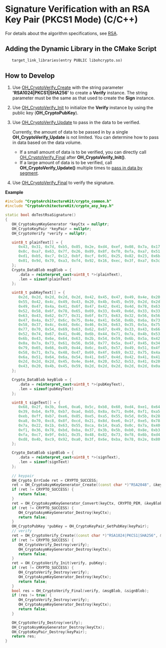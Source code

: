 # Signature Verification with an RSA Key Pair (PKCS1 Mode) (C/C++)


For details about the algorithm specifications, see [RSA](crypto-sign-sig-verify-overview.md#rsa).


## Adding the Dynamic Library in the CMake Script
```txt
   target_link_libraries(entry PUBLIC libohcrypto.so)
```

## How to Develop


1. Use [OH_CryptoVerify_Create](../../reference/apis-crypto-architecture-kit/_crypto_signature_api.md#oh_cryptoverify_create) with the string parameter **'RSA1024|PKCS1|SHA256'** to create a **Verify** instance. The string parameter must be the same as that used to create the **Sign** instance.

2. Use [OH_CryptoVerify_Init](../../reference/apis-crypto-architecture-kit/_crypto_signature_api.md#oh_cryptoverify_init) to initialize the **Verify** instance by using the public key (**OH_CryptoPubKey**).

3. Use [OH_CryptoVerify_Update](../../reference/apis-crypto-architecture-kit/_crypto_signature_api.md#oh_cryptoverify_update) to pass in the data to be verified.
   
   Currently, the amount of data to be passed in by a single **OH_CryptoVerify_Update** is not limited. You can determine how to pass in data based on the data volume.
   
   - If a small amount of data is to be verified, you can directly call [OH_CryptoVerify_Final](../../reference/apis-crypto-architecture-kit/_crypto_signature_api.md#oh_cryptoverify_final) after **OH_CryptoVerify_Init()**.
   - If a large amount of data is to be verified, call **OH_CryptoVerify_Update()** multiple times to [pass in data by segment](crypto-rsa-sign-sig-verify-pkcs1-by-segment-ndk.md).

4. Use [OH_CryptoVerify_Final](../../reference/apis-crypto-architecture-kit/_crypto_signature_api.md#oh_cryptoverify_final) to verify the signature.


**Example**

```c++
#include "CryptoArchitectureKit/crypto_common.h"
#include "CryptoArchitectureKit/crypto_asy_key.h"

static bool doTestRsaSignature()
{
   OH_CryptoAsymKeyGenerator *keyCtx = nullptr;
   OH_CryptoKeyPair *keyPair = nullptr;
   OH_CryptoVerify *verify = nullptr;

   uint8_t plainText[] = {
      0x43, 0x31, 0x7d, 0xb5, 0x85, 0x2e, 0xd4, 0xef, 0x08, 0x7a, 0x17, 0x96, 0xbc, 0x7c, 0x8f, 0x80,
      0x8c, 0xa7, 0x63, 0x7f, 0x26, 0x89, 0x8f, 0xf0, 0xfa, 0xa7, 0x51, 0xbd, 0x9c, 0x69, 0x17, 0xf3,
      0xd1, 0xb5, 0xc7, 0x12, 0xbf, 0xcf, 0x91, 0x25, 0x82, 0x23, 0x6b, 0xd6, 0x64, 0x52, 0x77, 0x93,
      0x01, 0x9d, 0x70, 0xa3, 0xf4, 0x92, 0x16, 0xec, 0x3f, 0xa7, 0x3c, 0x83, 0x8d, 0x40, 0x41, 0xfc,
   };
   Crypto_DataBlob msgBlob = {
      .data = reinterpret_cast<uint8_t *>(plainText),
      .len = sizeof(plainText)
   };

   uint8_t pubKeyText[] = {
      0x2d, 0x2d, 0x2d, 0x2d, 0x2d, 0x42, 0x45, 0x47, 0x49, 0x4e, 0x20, 0x52, 0x53, 0x41, 0x20, 0x50,
      0x55, 0x42, 0x4c, 0x49, 0x43, 0x20, 0x4b, 0x45, 0x59, 0x2d, 0x2d, 0x2d, 0x2d, 0x2d, 0x0a, 0x4d,
      0x49, 0x47, 0x4a, 0x41, 0x6f, 0x47, 0x42, 0x41, 0x4d, 0x78, 0x63, 0x44, 0x4d, 0x6f, 0x61, 0x59,
      0x52, 0x58, 0x6f, 0x78, 0x65, 0x69, 0x33, 0x49, 0x6d, 0x33, 0x33, 0x78, 0x4a, 0x76, 0x61, 0x73,
      0x63, 0x43, 0x62, 0x77, 0x31, 0x6f, 0x73, 0x63, 0x32, 0x56, 0x56, 0x69, 0x47, 0x6a, 0x56, 0x47,
      0x47, 0x4a, 0x37, 0x6c, 0x75, 0x4e, 0x41, 0x58, 0x6b, 0x6a, 0x73, 0x56, 0x46, 0x64, 0x35, 0x0a,
      0x58, 0x37, 0x4c, 0x4d, 0x6c, 0x46, 0x34, 0x63, 0x35, 0x5a, 0x75, 0x59, 0x2f, 0x61, 0x69, 0x57,
      0x77, 0x70, 0x54, 0x69, 0x63, 0x62, 0x67, 0x49, 0x33, 0x43, 0x66, 0x50, 0x6f, 0x32, 0x6a, 0x6c,
      0x52, 0x74, 0x67, 0x41, 0x46, 0x6b, 0x44, 0x71, 0x7a, 0x4b, 0x53, 0x46, 0x62, 0x46, 0x47, 0x51,
      0x6b, 0x43, 0x6e, 0x64, 0x63, 0x2b, 0x54, 0x59, 0x6b, 0x5a, 0x42, 0x32, 0x70, 0x45, 0x6f, 0x72,
      0x0a, 0x7a, 0x73, 0x61, 0x56, 0x58, 0x77, 0x5a, 0x47, 0x45, 0x34, 0x41, 0x43, 0x70, 0x59, 0x35,
      0x79, 0x65, 0x66, 0x49, 0x44, 0x6c, 0x45, 0x57, 0x49, 0x51, 0x4f, 0x6a, 0x59, 0x4b, 0x2f, 0x6c,
      0x58, 0x71, 0x7a, 0x48, 0x47, 0x69, 0x4f, 0x69, 0x32, 0x75, 0x4a, 0x45, 0x75, 0x44, 0x43, 0x50,
      0x6a, 0x51, 0x64, 0x6a, 0x54, 0x41, 0x67, 0x4d, 0x42, 0x41, 0x41, 0x45, 0x3d, 0x0a, 0x2d, 0x2d,
      0x2d, 0x2d, 0x2d, 0x45, 0x4e, 0x44, 0x20, 0x52, 0x53, 0x41, 0x20, 0x50, 0x55, 0x42, 0x4c, 0x49,
      0x43, 0x20, 0x4b, 0x45, 0x59, 0x2d, 0x2d, 0x2d, 0x2d, 0x2d, 0x0a,
   };

   Crypto_DataBlob keyBlob = {
      .data = reinterpret_cast<uint8_t *>(pubKeyText),
      .len = sizeof(pubKeyText)
   };

   uint8_t signText[] = {
      0x68, 0x2f, 0x3b, 0xe6, 0xa6, 0x5c, 0xb8, 0x60, 0xd4, 0xe1, 0x64, 0xa7, 0xd8, 0x0c, 0x9c, 0x89,
      0x39, 0xb4, 0xf0, 0xb7, 0xad, 0xb5, 0x8a, 0x71, 0x04, 0xf1, 0xa5, 0x63, 0xdd, 0x32, 0x6a, 0x44,
      0xeb, 0xff, 0xb7, 0xe6, 0x85, 0xe5, 0xa5, 0x55, 0x5d, 0x5b, 0x28, 0x53, 0x63, 0xe4, 0xb3, 0xb9,
      0xa8, 0x70, 0xc8, 0x8f, 0xcd, 0x21, 0x8d, 0xe6, 0x1f, 0xe5, 0x78, 0x34, 0xd3, 0x45, 0x0c, 0x9c,
      0x7a, 0x22, 0x1b, 0x63, 0x55, 0xca, 0x14, 0xa5, 0x0c, 0x7a, 0x40, 0x8e, 0xa1, 0x14, 0x78, 0xa1,
      0xf1, 0x36, 0x78, 0xbd, 0xba, 0x37, 0x3b, 0x5b, 0xb0, 0x8e, 0xb3, 0x4a, 0x9b, 0x1b, 0x0c, 0xfa,
      0xfa, 0xc7, 0x9f, 0xb1, 0x35, 0x48, 0x82, 0x73, 0xf8, 0x6b, 0xd4, 0x76, 0x33, 0x5c, 0xed, 0x9c,
      0xd8, 0x4b, 0xc9, 0x92, 0xa0, 0x3f, 0x6e, 0xba, 0x78, 0x2e, 0x80, 0x78, 0x1e, 0x74, 0xa0, 0x47,
   };

   Crypto_DataBlob signBlob = {
      .data = reinterpret_cast<uint8_t *>(signText),
      .len = sizeof(signText)
   };
   
   // keypair
   OH_Crypto_ErrCode ret = CRYPTO_SUCCESS;
   ret = OH_CryptoAsymKeyGenerator_Create((const char *)"RSA2048", &keyCtx);
   if (ret != CRYPTO_SUCCESS) {
      return false;
   }
   ret = OH_CryptoAsymKeyGenerator_Convert(keyCtx, CRYPTO_PEM, &keyBlob, nullptr, &keyPair);
   if (ret != CRYPTO_SUCCESS) {
      OH_CryptoAsymKeyGenerator_Destroy(keyCtx);
      return false;
   }
   OH_CryptoPubKey *pubKey = OH_CryptoKeyPair_GetPubKey(keyPair);
   // verify
   ret = OH_CryptoVerify_Create((const char *)"RSA1024|PKCS1|SHA256", &verify);
   if (ret != CRYPTO_SUCCESS) {
      OH_CryptoVerify_Destroy(verify);
      OH_CryptoAsymKeyGenerator_Destroy(keyCtx);
      return false;
   }
   ret = OH_CryptoVerify_Init(verify, pubKey);
   if (ret != CRYPTO_SUCCESS) {
      OH_CryptoVerify_Destroy(verify);
      OH_CryptoAsymKeyGenerator_Destroy(keyCtx);
      return false;
   }
   bool res = OH_CryptoVerify_Final(verify, &msgBlob, &signBlob);
   if (res != true) {
      OH_CryptoVerify_Destroy(verify);
      OH_CryptoAsymKeyGenerator_Destroy(keyCtx);
      return false;
   }

   OH_CryptoVerify_Destroy(verify);
   OH_CryptoAsymKeyGenerator_Destroy(keyCtx);
   OH_CryptoKeyPair_Destroy(keyPair);
   return res;
}
```
